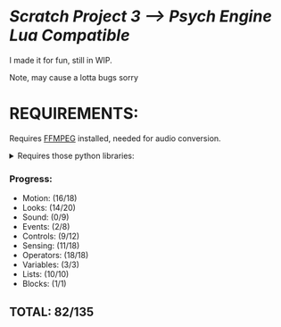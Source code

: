 # *Scratch Project 3 --> Psych Engine Lua Compatible*

I made it for fun, still in WIP.

Note, may cause a lotta bugs sorry

# REQUIREMENTS:

Requires [FFMPEG](https://ffmpeg.org/download.html) installed, needed for audio conversion.

<details>
    <summary>Requires those python libraries:</summary>
    
    ```python
    Wand
    ```

    Also available in requirements.txt so you can do `pip install -r requirements.txt`
</details>

### Progress:
- Motion: (16/18)
- Looks: (14/20)
- Sound: (0/9)
- Events: (2/8)
- Controls: (9/12)
- Sensing: (11/18)
- Operators: (18/18)
- Variables: (3/3)
- Lists: (10/10)
- Blocks: (1/1)

## TOTAL: 82/135